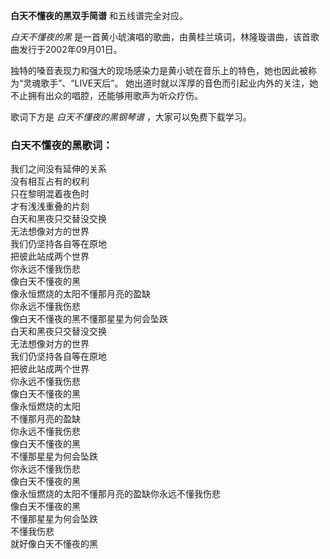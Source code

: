 

**白天不懂夜的黑双手简谱** 和五线谱完全对应。

_白天不懂夜的黑_ 是一首黄小琥演唱的歌曲，由黄桂兰填词，林隆璇谱曲，该首歌曲发行于2002年09月01日。

独特的嗓音表现力和强大的现场感染力是黄小琥在音乐上的特色，她也因此被称为“灵魂歌手”、“LIVE天后”。
她出道时就以浑厚的音色而引起业内外的关注，她不止拥有出众的唱腔，还能够用歌声为听众疗伤。

歌词下方是 _白天不懂夜的黑钢琴谱_ ，大家可以免费下载学习。

### 白天不懂夜的黑歌词：

我们之间没有延伸的关系  
没有相互占有的权利  
只在黎明混着夜色时  
才有浅浅重叠的片刻  
白天和黑夜只交替没交换  
无法想像对方的世界  
我们仍坚持各自等在原地  
把彼此站成两个世界  
你永远不懂我伤悲  
像白天不懂夜的黑  
像永恒燃烧的太阳不懂那月亮的盈缺  
你永远不懂我伤悲  
像白天不懂夜的黑不懂那星星为何会坠跌  
白天和黑夜只交替没交换  
无法想像对方的世界  
我们仍坚持各自等在原地  
把彼此站成两个世界  
你永远不懂我伤悲  
像白天不懂夜的黑  
像永恒燃烧的太阳  
不懂那月亮的盈缺  
你永远不懂我伤悲  
像白天不懂夜的黑  
不懂那星星为何会坠跌  
你永远不懂我伤悲  
像白天不懂夜的黑  
像永恒燃烧的太阳不懂那月亮的盈缺你永远不懂我伤悲  
像白天不懂夜的黑  
不懂那星星为何会坠跌  
不懂我伤悲  
就好像白天不懂夜的黑

